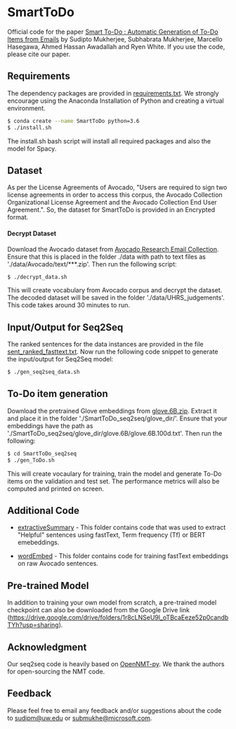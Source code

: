 # SmartToDo

Official code for the paper [Smart To-Do : Automatic Generation of To-Do Items from Emails](https://arxiv.org/abs/2005.06282) by Sudipto Mukherjee, Subhabrata Mukherjee, Marcello Hasegawa, Ahmed Hassan Awadallah and Ryen White. If you use the code, please cite our paper. 

## Requirements

The dependency packages are provided in [requirements.txt](./requirements.txt). We strongly encourage using the Anaconda Installation of Python and creating a virtual environment. 

```bash
$ conda create --name SmartToDo python=3.6
$ ./install.sh
```
The install.sh bash script will install all required packages and also the model for Spacy. 

## Dataset 

As per the License Agreements of Avocado, "Users are required to sign two license agreements in order to access this corpus, the Avocado Collection Organizational License Agreement and the Avocado Collection End User Agreement.". So, the dataset for SmartToDo is provided in an Encrypted format. 

#### Decrypt Dataset
Download the Avocado dataset from [Avocado Research Email Collection](https://catalog.ldc.upenn.edu/LDC2015T03). Ensure that this is placed in the folder ./data with path to text files as './data/Avocado/text/\*\*\*.zip'. Then run the following script:

```bash
$ ./decrypt_data.sh
```
This will create vocabulary from Avocado corpus and decrypt the dataset. The decoded dataset will be saved in the folder './data/UHRS_judgements'. This code takes around 30 minutes to run. 


## Input/Output for Seq2Seq 

The ranked sentences for the data instances are provided in the file [sent_ranked_fasttext.txt](./data/Gold_SmartToDo_seq2seq_data/sent_ranked_fasttext.txt). Now run the following code snippet to generate the input/output for Seq2Seq model:

```bash
$ ./gen_seq2seq_data.sh
```

## To-Do item generation

Download the pretrained Glove embeddings from [glove.6B.zip](http://nlp.stanford.edu/data/glove.6B.zip). Extract it and place it in the folder './SmartToDo_seq2seq/glove_dir/'. Ensure that your embeddings have the path as './SmartToDo_seq2seq/glove_dir/glove.6B/glove.6B.100d.txt'. Then run the following:

```bash
$ cd SmartToDo_seq2seq
$ ./gen_ToDo.sh
```
This will create vocaulary for training, train the model and generate To-Do items on the validation and test set. The performance metrics will also be computed and printed on screen.


## Additional Code

* [extractiveSummary](./extractiveSummary) - This folder contains code that was used to extract "Helpful" sentences using fastText, Term frequency (Tf) or BERT emebeddings.

* [wordEmbed](./wordEmbed) - This folder contains code for training fastText embeddings on raw Avocado sentences. 

## Pre-trained Model

In addition to training your own model from scratch, a pre-trained model checkpoint can also be downloaded from the Google Drive link (https://drive.google.com/drive/folders/1r8cLNSeU9l_oTBcaEeze52p0candbTYh?usp=sharing). 

## Acknowledgment

Our seq2seq code is heavily based on [OpenNMT-py](https://github.com/OpenNMT/OpenNMT-py). We thank the authors for open-sourcing the NMT code.

## Feedback

Please feel free to email any feedback and/or suggestions about the code to sudipm@uw.edu or submukhe@microsoft.com.



